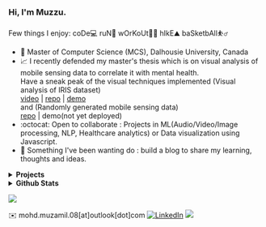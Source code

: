 ### Hi, I'm Muzzu.
<!--[Muzzu](https://mohd-muzamil.netlify.app),-->
Few things I enjoy: coDe💻 ruN🏃 wOrKoUt🏋️‍♂️ hIkE⛰️ baSketbAll:basketball_man: 

- :scroll: Master of Computer Science (MCS), Dalhousie University, Canada
- :chart_with_upwards_trend: I recently defended my master's thesis which is on visual analysis of mobile sensing data to correlate it with mental health. 
  <br> Have a sneak peak of the visual techniques implemented (Visual analysis of IRIS dataset) 
  <br> [video](https://www.youtube.com/watch?v=xHMLt8pg9e8) | [repo](https://github.com/mohd-muzamil/IrisDashboard.git) | [demo](https://explorata.herokuapp.com)
  <br> and (Randomly generated mobile sensing data)
  <br> [repo](https://github.com/mohd-muzamil/flaskDashboard.git) | demo(not yet deployed)
- :octocat: Open to collaborate : Projects in ML(Audio/Video/Image processing, NLP, Healthcare analytics) or Data visualization using Javascript.
- :telescope: Something I've been wanting do : build a blog to share my learning, thoughts and ideas.

<details>
  <summary><b>Projects</b></summary>
  <br />
  <table>
    <thead align="center">
      <tr border: none;>
        <td><b>Projects</b></td>
<!--         <td><b>Stars</b></td> -->
<!--         <td><b>Forks</b></td> -->
<!--         <td><b>Issues</b></td> -->
<!--         <td><b>Pull Requests</b></td> -->
        <td><b>Language</b></td>
      </tr>
    </thead>
    <tbody>
      <tr>
        <td><a href="https://github.com/mohd-muzamil/IrisDashboard"><b>Explorata</b></a></td>
<!--         <td><img alt="Stars" src="https://img.shields.io/github/stars/mohd-muzamil/IrisDashboard?style=flat-square&labelColor=343b41"/></td> -->
<!--         <td><img alt="Forks" src="https://img.shields.io/github/forks/mohd-muzamil/IrisDashboard?style=flat-square&labelColor=343b41"/></td> -->
<!--         <td><img alt="Issues" src="https://img.shields.io/github/issues/mohd-muzamil/IrisDashboard?style=flat-square"/></td> -->
<!--         <td><img alt="Pull Requests" src="https://img.shields.io/github/issues-pr/mohd-muzamil/IrisDashboard?style=flat-square"/></td> -->
        <td><img alt="Language" src="https://img.shields.io/github/languages/top/mohd-muzamil/IrisDashboard?style=flat-square"/></td>
      </tr>
      <tr>
        <td><a href="https://github.com/mohd-muzamil/flaskDashboard"><b>Visual Analysis of Mobile Sensing data</b></a></td>
<!--         <td><img alt="Stars" src="https://img.shields.io/github/stars/mohd-muzamil/flaskDashboard?style=flat-square&labelColor=343b41"/></td> -->
<!--         <td><img alt="Forks" src="https://img.shields.io/github/forks/mohd-muzamil/flaskDashboard?style=flat-square&labelColor=343b41"/></td> -->
<!--         <td><img alt="Issues" src="https://img.shields.io/github/issues/mohd-muzamil/flaskDashboard?style=flat-square"/></td> -->
<!--         <td><img alt="Pull Requests" src="https://img.shields.io/github/issues-pr/mohd-muzamil/flaskDashboard?style=flat-square"/></td> -->
        <td><img alt="Language" src="https://img.shields.io/github/languages/top/mohd-muzamil/flaskDashboard?style=flat-square"/></td>
      </tr>
      <tr>
        <td><a href="https://github.com/mohd-muzamil/changeMyPet"><b>Change My Pet</b></a></td>
<!--         <td><img alt="Stars" src="https://img.shields.io/github/stars/mohd-muzamil/changeMyPet?style=flat-square&labelColor=343b41"/></td> -->
<!--         <td><img alt="Forks" src="https://img.shields.io/github/forks/mohd-muzamil/changeMyPet?style=flat-square&labelColor=343b41"/></td> -->
<!--         <td><img alt="Issues" src="https://img.shields.io/github/issues/mohd-muzamil/changeMyPet?style=flat-square"/></td> -->
<!--         <td><img alt="Pull Requests" src="https://img.shields.io/github/issues-pr/mohd-muzamil/changeMyPet?style=flat-square"/></td> -->
        <td><img alt="Language" src="https://img.shields.io/github/languages/top/mohd-muzamil/changeMyPet?style=flat-square"/></td>
      </tr>
      <tr>
        <td><a href="https://github.com/mohd-muzamil/Dashboard-Analysis-of-Traffic-incidents-in-UK"><b>Dashboard - Traffic incidents(UK)</b></a></td>
<!--         <td><img alt="Stars" src="https://img.shields.io/github/stars/mohd-muzamil/Dashboard-Analysis-of-Traffic-incidents-in-UK?style=flat-square&labelColor=343b41"/></td> -->
<!--         <td><img alt="Forks" src="https://img.shields.io/github/forks/mohd-muzamil/Dashboard-Analysis-of-Traffic-incidents-in-UK?style=flat-square&labelColor=343b41"/></td> -->
<!--         <td><img alt="Issues" src="https://img.shields.io/github/issues/mohd-muzamil/Dashboard-Analysis-of-Traffic-incidents-in-UK?style=flat-square"/></td> -->
<!--         <td><img alt="Pull Requests" src="https://img.shields.io/github/issues-pr/mohd-muzamil/Dashboard-Analysis-of-Traffic-incidents-in-UK?style=flat-square"/></td> -->
        <td><img alt="Language" src="https://img.shields.io/github/languages/top/mohd-muzamil/Dashboard-Analysis-of-Traffic-incidents-in-UK?style=flat-square"/></td> 
      </tr>
    </tbody>
  </table>
  <br/>
</details>

<details>	
  <summary><b>Github Stats</b></summary>
  <br>
  <img src="https://github-readme-stats.vercel.app/api?username=mohd-muzamil&show_icons=true"/>
  <img height=195em src="https://github-readme-stats.vercel.app/api/top-langs/?username=mohd-muzamil&show_icons=true&hide_border=true&layout=compact&langs_count=4"/>
</details>

![](https://readme-jokes.vercel.app/api)

:envelope: mohd.muzamil.08[at]outlook[dot]com 
[![LinkedIn](https://img.shields.io/badge/-linkedin-blue?&logo=linkedin)](http://linkedin.com/in/mohd11/) 
![](https://komarev.com/ghpvc/?username=mohd-muzamil&color=green&style=flat-square)
